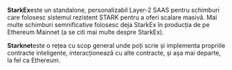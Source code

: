 **StarkEx**este un standalone, personalizabil Layer-2 SAAS pentru schimburi care folosesc sistemul rezistent STARK pentru a oferi scalare masivă. Mai multe schimburi semnificative folosesc deja StarkEx în producția de pe Ethereum Mainnet (a se citi mai multe despre StarkEx).

**Starknet**este o rețea cu scop general unde poți scrie și implementa propriile contracte inteligente, interacționează cu alte contracte, și așa mai departe, la fel ca Ethereum.